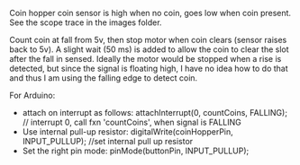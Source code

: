 Coin hopper coin sensor is high when no coin, goes low when coin present. See the scope trace in the images folder.

Count coin at fall from 5v, then stop motor when coin clears (sensor raises back to 5v). A slight wait (50 ms) is added to allow the coin to clear the slot after the fall in sensed.  Ideally the motor would be stopped when a rise is detected, but since the signal is floating high, I have no idea how to do that and thus I am using the falling edge to detect coin.

For Arduino:
-  attach on interrupt as follows: attachInterrupt(0, countCoins, FALLING); // interrupt 0, call fxn 'countCoins', when signal is FALLING
-  Use internal pull-up resistor: digitalWrite(coinHopperPin, INPUT_PULLUP); //set internal pull up resistor
-  Set the right pin mode: pinMode(buttonPin, INPUT_PULLUP);
